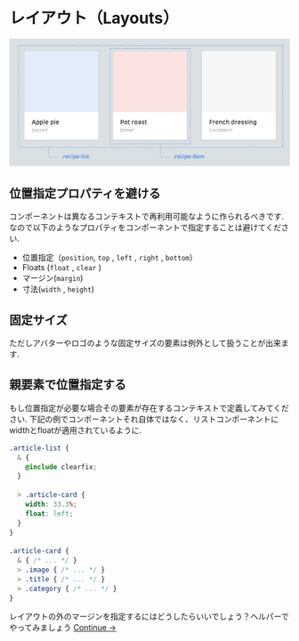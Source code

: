 # レイアウト（Layouts）

![](../.gitbook/assets/image%20%284%29.png)

## 位置指定プロパティを避ける

コンポーネントは異なるコンテキストで再利用可能なように作られるべきです. なので以下のようなプロパティをコンポーネントで指定することは避けてください.

* 位置指定（`position`, `top` , `left` , `right` , `bottom`）
* Floats \(`float` , `clear` \)
* マージン\(`margin`\)
* 寸法\(`width` , `height`\)

## 固定サイズ

ただしアバターやロゴのような固定サイズの要素は例外として扱うことが出来ます.

## 親要素で位置指定する

もし位置指定が必要な場合その要素が存在するコンテキストで定義してみてください.  下記の例でコンポーネントそれ自体ではなく、リストコンポーネントにwidthとfloatが適用されているように.

```css
.article-list {
  & {
    @include clearfix;
  }

  > .article-card {
    width: 33.3%;
    float: left;
  }
}

.article-card {
  & { /* ... */ }
  > .image { /* ... */ }
  > .title { /* ... */ }
  > .category { /* ... */ }
}
```

レイアウトの外のマージンを指定するにはどうしたらいいでしょう？ヘルパーでやってみましょう [Continue →](https://app.gitbook.com/@shufo/s/rscss/~/drafts/-LzJ1Y5OzltmnbwgEVZx/konpnentocomponents/heruphelpers)

